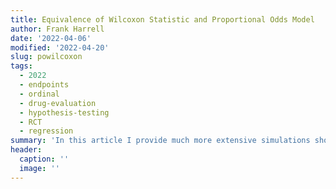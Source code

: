```yaml
--- 
title: Equivalence of Wilcoxon Statistic and Proportional Odds Model
author: Frank Harrell
date: '2022-04-06'
modified: '2022-04-20'
slug: powilcoxon
tags:
  - 2022
  - endpoints
  - ordinal
  - drug-evaluation
  - hypothesis-testing
  - RCT
  - regression
summary: 'In this article I provide much more extensive simulations showing the near perfect agreement between the odds ratio (OR) from a proportional odds (PO) model, and the Wilcoxon two-sample test statistic.  The agreement is studied by degree of violation of the PO assumption and by the sample size.  A refinement in the conversion formula between the OR and the Wilcoxon statistic scaled to 0-1 (corcordance probability) is provided.'
header:
  caption: ''
  image: ''
---
```

